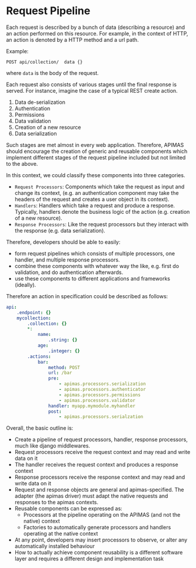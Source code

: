 Request Pipeline
================

Each request is described by a bunch of data (describing a resource)
and an action performed on this resource. For example, in the
context of HTTP, an action is denoted by a HTTP method and a
url path.

Example:

```
POST api/collection/  data {} 
```
where `data` is the body of the request.

Each request also consists of various stages until the final response
is served. For instance, imagine the case of a typical REST create
action.

1. Data de-serialization
2. Authentication
3. Permissions
4. Data validation
5. Creation of a new resource
6. Data serialization

Such stages are met almost in every web application. Therefore, APIMAS
should encourage the creation of generic and reusable components which
implement different stages of the request pipeline included but not
limited to the above.

In this context, we could classify these components into three
categories.

- `Request Processors`: Components which take the request as input
and change its context, (e.g. an authentication component may take the
headers of the request and creates a user object in its context).
- `Handlers`: Handlers which take a request and produce a response.
Typically, handlers denote the business logic of the action (e.g.
creation of a new resource).
- `Response Processors`: Like the request processors but they
interact with the response (e.g. data serialization).

Therefore, developers should be able to easily:

- form request pipelines which consists of multiple processors,
one handler, and multiple response processors.
- combine these components with whatever way the like, e.g. first
do validation, and do authentication afterwards.
- use these components to different applications and frameworks (ideally).

Therefore an action in specification could be described as follows:

```yaml
api:
    .endpoint: {}
    mycollection:
        .collection: {}
        *:
            name:
                .string: {}
            age:
                .integer: {}
        .actions:
            bar:
                method: POST
                url: /bar
                pre:
                    - apimas.processors.serialization
                    - apimas.processors.authenticator
                    - apimas.processors.permissions
                    - apimas.processors.validator
                handler: myapp.mymodule.myhandler
                post:
                    - apimas.processors.serialzation
```

Overall, the basic outline is:

- Create a pipeline of request processors, handler, response processors,
  much like django middlewares.
- Request processors receive the request context and may read and write data on
  it
- The handler receives the request context and produces a response context
- Response processors receive the response context and may read and write data
  on it
- Request and response objects are general and apimas-specified.
  The adapter (the apimas driver) must adapt the native requests and responses
  to the apimas contexts.
- Reusable components can be expressed as:
  - Processors at the pipeline operating on the APIMAS (and not the native)
  context
  - Factories to automatically generate processors and handlers operating at
  the native context
- At any point, developers may insert processors to observe, or alter any
  automatically installed behaviour
- How to actually achieve component reusability is a different software
  layer and requires a different design and implementation task
